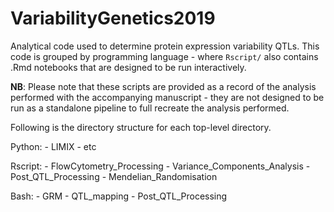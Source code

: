 # VariabilityGenetics2019
Analytical code used to determine protein expression variability QTLs. This code is grouped by programming language - where `Rscript/` also contains .Rmd notebooks that are 
designed to be run interactively.

__NB__: Please note that these scripts are provided as a record of the analysis performed with the accompanying manuscript - they are not designed to be run as a standalone 
pipeline to full recreate the analysis performed.

Following is the directory structure for each top-level directory.

Python:
       - LIMIX
       - etc

Rscript:
	- FlowCytometry_Processing
	- Variance_Components_Analysis
	- Post_QTL_Processing
	- Mendelian_Randomisation

Bash:
     - GRM
     - QTL_mapping
     - Post_QTL_Processing